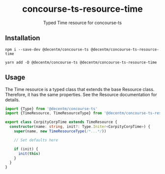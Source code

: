 <h1 align="center">
  concourse-ts-resource-time
</h1>

<div align="center">

  Typed Time resource for concourse-ts
</div>

## Installation

`npm i --save-dev @decentm/concourse-ts @decentm/concourse-ts-resource-time`

`yarn add -D @decentm/concourse-ts @decentm/concourse-ts-resource-time`

## Usage

The Time resource is a typed class that extends the base Resource class.
Therefore, it has the same properties. See the Resource documentation for details.

```typescript
import {Type} from '@decentm/concourse-ts'
import {TimeResource, TimeResourceType} from '@decentm/concourse-ts-resource-time'

export class CorpityCorpTime extends TimeResource {
  constructor(name: string, init?: Type.Initer<CorpityCorpTime>) {
    super(name, new TimeResourceType(/*...*/))

    // Set defaults here

    if (init) {
      init(this)
    }
  }
}
```
